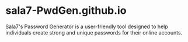 # sala7-PwdGen.github.io
Sala7's Password Generator is a user-friendly tool designed to help individuals create strong and unique passwords for their online accounts.
